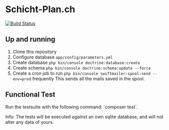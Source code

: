 Schicht-Plan.ch
================
[![Build Status](https://travis-ci.org/fribim/akut-shift-planner.svg?branch=develop)](https://travis-ci.org/fribim/akut-shift-planner)

## Up and running

1. Clone this repository
2. Configure database `app/config/parameters.yml`
3. Create database `php bin/console doctrine:database:create`
4. Create schema `php bin/console doctrine:schema:update --force`
5. Create a cron job to run `php bin/console swiftmailer:spool:send --env=prod` frequently
This sends all the mails saved in the spool.

## Functional Test

Run the testsuite with the following command: ´composer test´.

Info: The tests will be executed against an own sqlite database, and will not alter any data of yours.

